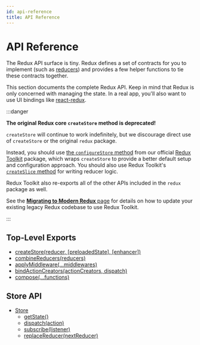 ```yaml
---
id: api-reference
title: API Reference
---
```


# API Reference

The Redux API surface is tiny. Redux defines a set of contracts for you to implement (such as [reducers](../understanding/thinking-in-redux/Glossary.md#reducer)) and provides a few helper functions to tie these contracts together.

This section documents the complete Redux API. Keep in mind that Redux is only concerned with managing the state. In a real app, you'll also want to use UI bindings like [react-redux](https://github.com/gaearon/react-redux).

:::danger

**The original Redux core `createStore` method is deprecated!**

`createStore` will continue to work indefinitely, but we discourage direct use of `createStore` or the original `redux` package.

Instead, you should use [the `configureStore` method](https://redux-toolkit.js.org/api/configureStore) from our official [Redux Toolkit](https://redux-toolkit.js.org) package, which wraps `createStore` to provide a better default setup and configuration approach. You should also use Redux Toolkit's [`createSlice` method](https://redux-toolkit.js.org/api/createSlice) for writing reducer logic.

Redux Toolkit also re-exports all of the other APIs included in the `redux` package as well.

See the [**Migrating to Modern Redux** page](../usage/migrating-to-modern-redux.mdx) for details on how to update your existing legacy Redux codebase to use Redux Toolkit.

:::

## Top-Level Exports

- [createStore(reducer, [preloadedState], [enhancer])](createStore.md)
- [combineReducers(reducers)](combineReducers.md)
- [applyMiddleware(...middlewares)](applyMiddleware.md)
- [bindActionCreators(actionCreators, dispatch)](bindActionCreators.md)
- [compose(...functions)](compose.md)

## Store API

- [Store](Store.md)
  - [getState()](Store.md#getState)
  - [dispatch(action)](Store.md#dispatchaction)
  - [subscribe(listener)](Store.md#subscribelistener)
  - [replaceReducer(nextReducer)](Store.md#replacereducernextreducer)
